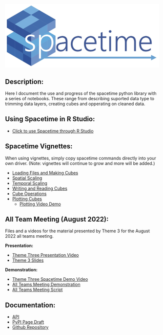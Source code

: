 ![spacetime logo](documents/barraLogo.jpg)

## Description:
Here I document the use and progress of the spacetime python library with a series of notebooks. These range from describing suported data type to trimming data layers, creating cubes and opperating on cleaned data.

## Using Spacetime in R Studio:

* [Click to use Spacetime through R Studio](pythonViaR.md)


## Spacetime Vignettes:
When using vignettes, simply copy spacetime commands directly into your own driver. (Note: vignettes will continue to grow and more will be added.)

* [Loading Files and Making Cubes](spaceTime_vignettes/readingFiles.html)
* [Spatial Scaling](spaceTime_vignettes/scaling.html)
* [Temporal Scaling](spaceTime_vignettes/scalingTime.html)
* [Writing and Reading Cubes](spaceTime_vignettes/readAndWrite.html)
* [Cube Operations](spaceTime_vignettes/cubeOps.html)
* [Plotting Cubes](spaceTime_vignettes/plotting.html)
	* [Plotting Video Demo](https://youtu.be/qOAcEe4S32g) 	

## All Team Meeting (August 2022):
Files and a videos for the material presented by Theme 3 for the August 2022 all teams meeting.

**Presentation:**

* [Theme Three Presentation Video](https://www.youtube.com/watch?v=RIKNoj4rkmE)
* [Theme 3 Slides](documents/All_Team_Theme3.pptx)

**Demonstration:**


* [Theme Three Spacetime Demo Video](https://www.youtube.com/watch?v=6yP55cXeoN4)
* [All Teams Meeting Demonstration](spaceTime_vignettes/AllTeams_Demo.html)
* [All Teams Meeting Script](templates/AllTeams_Demo.Rmd)





## Documentation: 
* [API](documents/api.md)
* [PyPI Page Draft](documents/description.md)
* [Github Repository](https://github.com/alexburn17/spacetime_demo)
